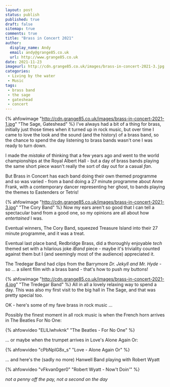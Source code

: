 ```yaml
---
layout: post
status: publish
published: true 
draft: false
sitemap: true
comments: true
title: "Brass in Concert 2021"
author:
  display_name: Andy
  email: andy@grange85.co.uk
  url: http://www.grange85.co.uk
date: 2021-11-23
imageurl: http://cdn.grange85.co.uk/images/brass-in-concert-2021-3.jpg
categories:
 - Living by the water
 - Music
tags:
 - brass band
 - the sage
 - gateshead
 - concert
---
```

{% ahfowimage "http://cdn.grange85.co.uk/images/brass-in-concert-2021-1.jpg" "The Sage, Gateshead" %}
I've always had a bit of a thing for brass, initially just those times when it turned up in rock music, but over time I came to love the look and the sound (and the history) of a brass band, so the chance to spend the day listening to brass bands wasn't one I was ready to turn down.

I made the _mistake_ of thinking that a few years ago and went to the world championships at the Royal Albert Hall - but a day of brass bands playing the same short piece wasn't really the sort of day out for a casual _fan_.

But Brass in Concert has each band doing their own themed programme and so was varied - from a band doing a 27 minute programme about Anne Frank, with a contemporary dancer representing her ghost, to bands playing the themes to Eastenders or Tetris!

{% ahfowimage "http://cdn.grange85.co.uk/images/brass-in-concert-2021-3.jpg" "The Cory Band" %}
Now my ears aren't so good that I can tell a spectacular band from a good one, so my opinions are all about how _entertained_ I was.

Eventual winners, The Cory Band, squeezed Treasure Island into their 27 minute programme, and it was a treat. 

Eventual last place band, Redbridge Brass, did a thoroughly enjoyable _tech_ themed set with a hilarious joke _iBand_ piece - maybe it's triviality counted against them but I (and seemingly most of the audience) appreciated it.

The Tredegar Band had clips from the Barrymore _Dr. Jekyll and Mr. Hyde_ - so ... a silent film with a brass band - that's how to push my buttons!

{% ahfowimage "http://cdn.grange85.co.uk/images/brass-in-concert-2021-4.jpg" "The Tredegar Band" %}
All in all a lovely relaxing way to spend a day. This was also my first visit to the big hall in The Sage, and that was pretty special too.

OK - here's some of my fave brass in rock music ...

Possibly the finest moment in all rock music is when the French horn arrives in The Beatles For No One:

{% ahfowvideo "ELlLIwhvknk" "The Beatles - For No One" %}

... or maybe when the trumpet arrives in Love's Alone Again Or:

{% ahfowvideo "cPbNpIG8x_s" "Love - Alone Again Or" %}

... and here's the (sadly no more) Hanwell Band playing with Robert Wyatt

{% ahfowvideo "vFkvan0ger0" "Robert Wyatt - Now't Doin'"  %}

_not a penny off the pay, not a second on the day_


